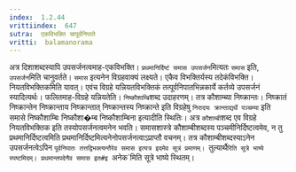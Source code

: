 ```yaml
---
index:  1.2.44
vrittiindex:  647
sutra:  एकविभक्ति चापूर्वनिपाते
vritti:  balamanorama 
---
```


अत्र दिशाशब्दस्यापि उपसर्जनत्वमाह-एकविभक्ति। `प्रथमानिर्दिष्टं समास उपसर्जन`मित्यतः `समास` इति, `उपसर्जन`मिति चानुवर्तते। `समास` इत्यनेन विग्रहवाक्यं लक्ष्यते। एकैव विभक्तिर्यस्य तदेकंविभक्ति। नियतविभक्तिकमिति यावत्। एवंच विग्रहे यन्नियतविभक्तिकं तत्पूर्वनिपातभिन्नकार्ये कर्तव्ये उपसर्जनं स्यादित्यर्थः। फलितमाह-विग्रहे यन्नियतेति। `निष्कौशाम्बि`शब्द उदाहरणम्। तत्र कौशाम्ब्या निष्क्रान्तः। निष्क्रातं निष्क्रान्तेन निष्क्रान्ताय निष्क्रान्तात् निष्क्रान्तस्य निष्क्रान्ते इति विग्रहेषु `निरादयः क्रान्ताद्यर्थे पञ्चम्या` इति समासे निष्कौशाम्बिः निष्कौशा�म्ब निष्कौशाम्बिना इत्यादीति स्थितिः। अत्र `कौशाम्बी`शब्द एव विग्रहे नियतविभक्तिक इति तस्योपसर्जनत्वमनेन भवति। समासशास्त्रे कौशाम्बीशब्दस्य पञ्चमीनिर्दिष्टत्वमेव, न तु प्रथमानिर्दिष्टत्वमिति प्रथमानिर्दिष्टमित्यनेनोपसर्जनत्वाऽप्राप्तौ वचनम्। तत्र कौशाम्बीशब्दस्याऽनेन उपसर्जनत्वेऽपिन `पूर्वनिपातः तत्तद्विभक्त्यन्तैरेव समास इत्यत्र इदमेव सूत्रं प्रमाणम्। `तुल्यार्थै`रिति सूत्रे भाष्ये स्पष्टमिदम्। प्रथमान्तपदेनैव समास इत#इ `अनेक`मिति सूत्रे भाष्ये स्थितम्।

